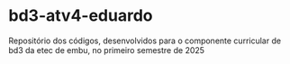 # bd3-atv4-eduardo
Repositório dos códigos, desenvolvidos para o componente curricular de bd3 da etec de embu, no primeiro semestre de 2025
